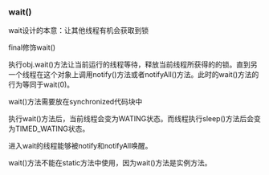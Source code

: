### wait()

wait设计的本意：让其他线程有机会获取到锁

final修饰wait()

执行obj.wait()方法让当前运行的线程等待，释放当前线程所获得的的锁。直到另一个线程在这个对象上调用notify()方法或者notifyAll()方法。此时的wait()方法的行为等同于wait(0)。

wait()方法需要放在synchronized代码块中

执行wait()方法后，当前线程会变为WATING状态。而线程执行sleep()方法后会变为TIMED_WATING状态。

进入wait的线程能够被notify和notifyAll唤醒。

wait()方法不能在static方法中使用，因为wait()方法是实例方法。



